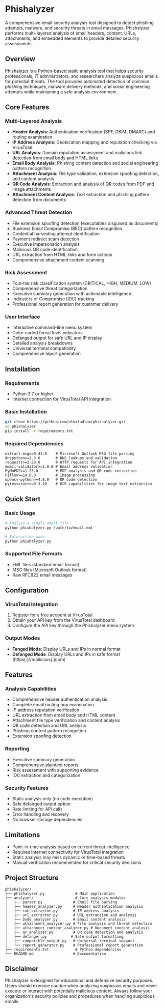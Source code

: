 # Phishalyzer

A comprehensive email security analysis tool designed to detect phishing attempts, malware, and security threats in email messages. Phishalyzer performs multi-layered analysis of email headers, content, URLs, attachments, and embedded elements to provide detailed security assessments.

## Overview

Phishalyzer is a Python-based static analysis tool that helps security professionals, IT administrators, and researchers analyze suspicious emails for potential threats. The tool provides automated detection of common phishing techniques, malware delivery methods, and social engineering attempts while maintaining a safe analysis environment.

## Core Features

### Multi-Layered Analysis
- **Header Analysis**: Authentication verification (SPF, DKIM, DMARC) and routing examination
- **IP Address Analysis**: Geolocation mapping and reputation checking via VirusTotal
- **URL Analysis**: Domain reputation assessment and malicious link detection from email body and HTML links
- **Email Body Analysis**: Phishing content detection and social engineering pattern recognition
- **Attachment Analysis**: File type validation, extension spoofing detection, and content analysis
- **QR Code Analysis**: Extraction and analysis of QR codes from PDF and image attachments
- **Attachment Content Analysis**: Text extraction and phishing pattern detection from documents

### Advanced Threat Detection
- File extension spoofing detection (executables disguised as documents)
- Business Email Compromise (BEC) pattern recognition
- Credential harvesting attempt identification
- Payment redirect scam detection
- Executive impersonation analysis
- Malicious QR code identification
- URL extraction from HTML links and form actions
- Comprehensive attachment content scanning

### Risk Assessment
- Four-tier risk classification system (CRITICAL, HIGH, MEDIUM, LOW)
- Comprehensive threat categorization
- Executive summary generation with actionable intelligence
- Indicators of Compromise (IOC) tracking
- Professional report generation for customer delivery

### User Interface
- Interactive command-line menu system
- Color-coded threat level indicators
- Defanged output for safe URL and IP display
- Detailed analysis breakdowns
- Universal terminal compatibility
- Comprehensive report generation

## Installation

### Requirements
- Python 3.7 or higher
- Internet connection for VirusTotal API integration

### Basic Installation
```bash
git clone https://github.com/alexludlum/phishalyzer.git
cd phishalyzer
pip install -r requirements.txt
```

### Required Dependencies
```
extract-msg>=0.41.0    # Microsoft Outlook MSG file parsing
dnspython>=2.3.0       # DNS lookups and validation
requests>=2.28.0       # HTTP requests for API integration
email-validator>=2.0.0 # Email address validation
PyMuPDF>=1.23.0        # PDF analysis and QR code extraction
Pillow>=10.0.0         # Image processing
opencv-python>=4.8.0   # QR code detection
pytesseract>=0.3.10    # OCR capabilities for image text extraction
```

## Quick Start

### Basic Usage
```bash
# Analyze a single email file
python phishalyzer.py /path/to/email.eml

# Interactive mode
python phishalyzer.py
```

### Supported File Formats
- EML files (standard email format)
- MSG files (Microsoft Outlook format)
- Raw RFC822 email messages

## Configuration

### VirusTotal Integration
1. Register for a free account at VirusTotal
2. Obtain your API key from the VirusTotal dashboard
3. Configure the API key through the Phishalyzer menu system

### Output Modes
- **Fanged Mode**: Display URLs and IPs in normal format
- **Defanged Mode**: Display URLs and IPs in safe format (https[:]//malicious[.]com)

## Features

### Analysis Capabilities
- Comprehensive header authentication analysis
- Complete email routing hop examination
- IP address reputation verification
- URL extraction from email body and HTML content
- Attachment file type verification and content analysis
- QR code detection and URL analysis
- Phishing content pattern recognition
- Extension spoofing detection

### Reporting
- Executive summary generation
- Comprehensive plaintext reports
- Risk assessment with supporting evidence
- IOC extraction and categorization

### Security Features
- Static analysis only (no code execution)
- Safe defanged output option
- Rate limiting for API calls
- Error handling and recovery
- No browser storage dependencies

## Limitations

- Point-in-time analysis based on current threat intelligence
- Requires internet connectivity for VirusTotal integration
- Static analysis may miss dynamic or time-based threats
- Manual verification recommended for critical security decisions

## Project Structure

```
phishalyzer/
├── phishalyzer.py              # Main application
├── analyzer/                   # Core analysis modules
│   ├── parser.py              # Email file parsing
│   ├── header_analyzer.py     # Header authentication analysis
│   ├── ioc_extractor.py       # IP address analysis
│   ├── url_extractor.py       # URL extraction and analysis
│   ├── body_analyzer.py       # Email content analysis
│   ├── attachment_analyzer.py # File analysis and threat detection
│   ├── attachment_content_analyzer.py # Document content analysis
│   ├── qr_analyzer.py         # QR code detection and analysis
│   ├── defanger.py           # Safe output formatting
│   ├── compatible_output.py   # Universal terminal support
│   └── report_generator.py    # Professional report generation
├── requirements.txt            # Python dependencies
└── README.md                  # Documentation
```

## Disclaimer

Phishalyzer is designed for educational and defensive security purposes. Users should exercise caution when analyzing suspicious emails and never execute or interact with potentially malicious content. Always follow your organization's security policies and procedures when handling suspicious emails.